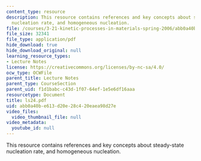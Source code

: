 ```yaml
---
content_type: resource
description: This resource contains references and key concepts about steady-state
  nucleation rate, and homogeneous nucleation.
file: /courses/3-21-kinetic-processes-in-materials-spring-2006/abb0a40be613d20e28c420eaea98d27e_ls24.pdf
file_size: 32341
file_type: application/pdf
hide_download: true
hide_download_original: null
learning_resource_types:
- Lecture Notes
license: https://creativecommons.org/licenses/by-nc-sa/4.0/
ocw_type: OCWFile
parent_title: Lecture Notes
parent_type: CourseSection
parent_uid: f1d1babc-c43d-1f07-64ef-1e5e6df16aaa
resourcetype: Document
title: ls24.pdf
uid: abb0a40b-e613-d20e-28c4-20eaea98d27e
video_files:
  video_thumbnail_file: null
video_metadata:
  youtube_id: null
---
```

This resource contains references and key concepts about steady-state nucleation rate, and homogeneous nucleation.